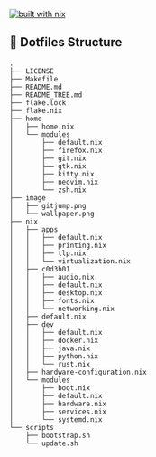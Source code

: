 [![built with nix](https://img.shields.io/static/v1?logo=nixos&logoColor=white&label=&message=Built%40with%40Nix&color=41439a)](https://builtwithnix.org)

## 📂 Dotfiles Structure
```
.
├── LICENSE
├── Makefile
├── README.md
├── README_TREE.md
├── flake.lock
├── flake.nix
├── home
│   ├── home.nix
│   └── modules
│       ├── default.nix
│       ├── firefox.nix
│       ├── git.nix
│       ├── gtk.nix
│       ├── kitty.nix
│       ├── neovim.nix
│       └── zsh.nix
├── image
│   ├── gitjump.png
│   └── wallpaper.png
├── nix
│   ├── apps
│   │   ├── default.nix
│   │   ├── printing.nix
│   │   ├── tlp.nix
│   │   └── virtualization.nix
│   ├── c0d3h01
│   │   ├── audio.nix
│   │   ├── default.nix
│   │   ├── desktop.nix
│   │   ├── fonts.nix
│   │   └── networking.nix
│   ├── default.nix
│   ├── dev
│   │   ├── default.nix
│   │   ├── docker.nix
│   │   ├── java.nix
│   │   ├── python.nix
│   │   └── rust.nix
│   ├── hardware-configuration.nix
│   └── modules
│       ├── boot.nix
│       ├── default.nix
│       ├── hardware.nix
│       ├── services.nix
│       └── systemd.nix
└── scripts
    ├── bootstrap.sh
    └── update.sh
```
